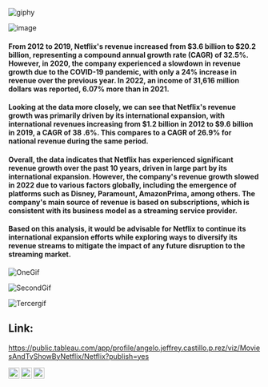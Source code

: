 ![giphy](https://user-images.githubusercontent.com/107339963/230738208-568b7151-a40d-4cfe-885e-82c404520a7a.gif)

![image](https://user-images.githubusercontent.com/107339963/230738064-776c2ed3-bfa1-446b-a12c-28f0f3c87eb1.png)


#### From 2012 to 2019, Netflix's revenue increased from $3.6 billion to $20.2 billion, representing a compound annual growth rate (CAGR) of 32.5%. However, in 2020, the company experienced a slowdown in revenue growth       due to the COVID-19 pandemic, with only a 24%      increase in revenue over the previous year. In 2022,             an income of 31,616 million dollars was reported,          6.07% more than in 2021.   

#### Looking at the data more closely, we can see that Netflix's revenue growth was primarily driven by its international expansion, with international revenues increasing from $1.2 billion in 2012 to $9.6 billion in 2019, a CAGR of 38 .6%. This compares to a CAGR of 26.9% for national revenue during the same period.

#### Overall, the data indicates that Netflix has experienced significant revenue growth over the past 10 years, driven in large part by its international expansion. However, the company's revenue growth slowed in 2022 due to various factors globally, including the emergence of platforms such as Disney, Paramount, AmazonPrima, among others. The company's main source of revenue is based on subscriptions, which is consistent with its business model as a streaming service provider.

#### Based on this analysis, it would be advisable for Netflix to continue its international expansion efforts while exploring ways to diversify its revenue streams to mitigate the impact of any future disruption to the streaming market.


![OneGif](https://user-images.githubusercontent.com/107339963/230738823-977662b2-8684-4938-a8ab-465d7c5addec.gif)

![SecondGif](https://user-images.githubusercontent.com/107339963/230740110-2fea7dbb-9b40-453f-b09b-0cffa5ff3f7f.gif)

![Tercergif](https://user-images.githubusercontent.com/107339963/230740922-b21ad971-5171-4177-b937-11b05711b7ae.gif)

## Link:
https://public.tableau.com/app/profile/angelo.jeffrey.castillo.p.rez/viz/MoviesAndTvShowByNetflix/Netflix?publish=yes



<a href="https://www.instagram.com/angelocastilloperz/">
  <img align="left" alt="Abhishek's Instagram" width="22px" src="https://raw.githubusercontent.com/hussainweb/hussainweb/main/icons/instagram.png" />
</a>
<a href="https://twitter.com/AngeloCasell">
  <img align="left" alt="Abhishek Naidu | Twitter" width="22px" src="https://raw.githubusercontent.com/peterthehan/peterthehan/master/assets/twitter.svg" />
</a>
<a href="https://www.linkedin.com/in/castilloperz/">
  <img align="left" alt="Abhishek's LinkedIN" width="22px" src="https://raw.githubusercontent.com/peterthehan/peterthehan/master/assets/linkedin.svg" />
</a>




